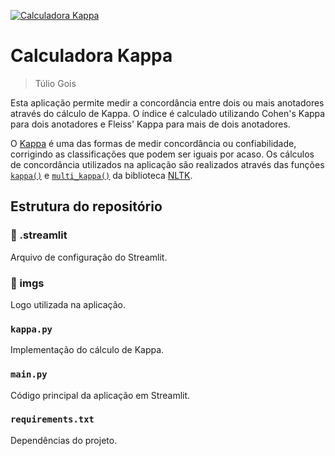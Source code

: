 [![Calculadora Kappa](https://img.shields.io/badge/Streamlit-Calculadora%20Kappa-FF4B4B?style=flat-square&logo=streamlit&logoColor=white)](https://calculadora-kappa.streamlit.app)
# Calculadora Kappa
> Túlio Gois

Esta aplicação permite medir a concordância entre dois ou mais anotadores através do cálculo de Kappa. O índice é calculado utilizando Cohen's Kappa para dois anotadores e Fleiss' Kappa para mais de dois anotadores.

O [Kappa](https://pt.wikipedia.org/wiki/Concordância_entre_avaliadores#Estatísticas_Kappa) é uma das formas de medir concordância ou confiabilidade, corrigindo as classificações que podem ser iguais por acaso.
Os cálculos de concordância utilizados na aplicação são realizados através das funções [`kappa()`](https://www.nltk.org/api/nltk.metrics.agreement.html#nltk.metrics.agreement.AnnotationTask.kappa) e [`multi_kappa()`](https://www.nltk.org/api/nltk.metrics.agreement.html#nltk.metrics.agreement.AnnotationTask.multi_kappa) da biblioteca [NLTK](https://www.nltk.org/).

## Estrutura do repositório
### 📁 .streamlit
Arquivo de configuração do Streamlit.

### 📁 imgs
Logo utilizada na aplicação.

### `kappa.py`
Implementação do cálculo de Kappa.

### `main.py`
Código principal da aplicação em Streamlit.

### `requirements.txt`
Dependências do projeto.

